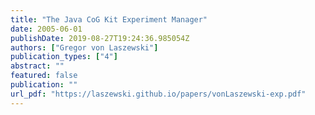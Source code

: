 ```yaml
---
title: "The Java CoG Kit Experiment Manager"
date: 2005-06-01
publishDate: 2019-08-27T19:24:36.985054Z
authors: ["Gregor von Laszewski"]
publication_types: ["4"]
abstract: ""
featured: false
publication: ""
url_pdf: "https://laszewski.github.io/papers/vonLaszewski-exp.pdf"
---
```


